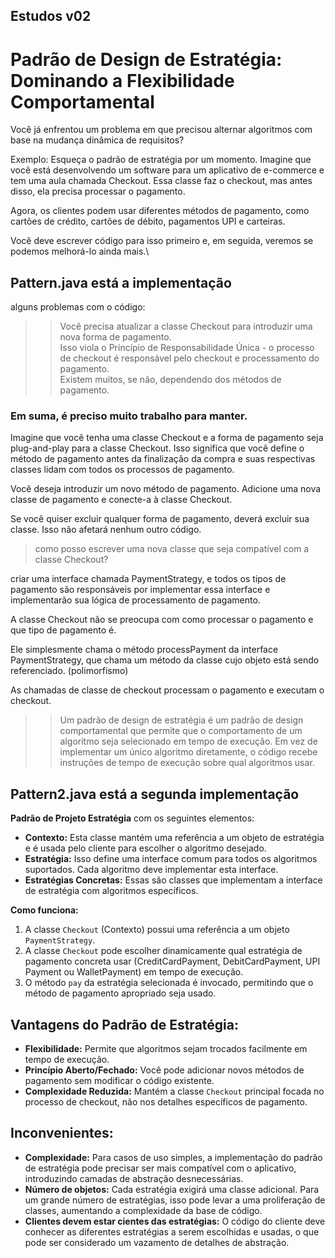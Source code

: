 ## Estudos v02
# Padrão de Design de Estratégia: Dominando a Flexibilidade Comportamental

Você já enfrentou um problema em que precisou alternar algoritmos com base na mudança dinâmica de requisitos?

Exemplo: 
Esqueça o padrão de estratégia por um momento. Imagine que você está desenvolvendo um software para um aplicativo de e-commerce e tem uma aula chamada Checkout. Essa classe faz o checkout, mas antes disso, ela precisa processar o pagamento.

Agora, os clientes podem usar diferentes métodos de pagamento, como cartões de crédito, cartões de débito, pagamentos UPI e carteiras.

Você deve escrever código para isso primeiro e, em seguida, veremos se podemos melhorá-lo ainda mais.\
## Pattern.java está a implementação

alguns problemas com o código:
>>Você precisa atualizar a classe Checkout para introduzir uma nova forma de pagamento.\
Isso viola o Princípio de Responsabilidade Única - o processo de checkout é responsável pelo checkout e processamento do pagamento.\
Existem muitos, se não, dependendo dos métodos de pagamento.

>
### Em suma, é preciso muito trabalho para manter.

Imagine que você tenha uma classe Checkout e a forma de pagamento seja plug-and-play para a classe Checkout. Isso significa que você define o método de pagamento antes da finalização da compra e suas respectivas classes lidam com todos os processos de pagamento.

Você deseja introduzir um novo método de pagamento. Adicione uma nova classe de pagamento e conecte-a à classe Checkout.

Se você quiser excluir qualquer forma de pagamento, deverá excluir sua classe. Isso não afetará nenhum outro código.

>como posso escrever uma nova classe que seja compatível com a classe Checkout?

criar uma interface chamada PaymentStrategy, e todos os tipos de pagamento são responsáveis por implementar essa interface e implementarão sua lógica de processamento de pagamento.

A classe Checkout não se preocupa com como processar o pagamento e que tipo de pagamento é.

Ele simplesmente chama o método processPayment da interface PaymentStrategy, que chama um método da classe cujo objeto está sendo referenciado. (polimorfismo)

As chamadas de classe de checkout processam o pagamento e executam o checkout.

 >> Um padrão de design de estratégia é um padrão de design comportamental que permite que o comportamento de um algoritmo seja selecionado em tempo de execução. Em vez de implementar um único algoritmo diretamente, o código recebe instruções de tempo de execução sobre qual algoritmos usar.

## Pattern2.java está a segunda implementação

**Padrão de Projeto Estratégia** com os seguintes elementos:

* **Contexto:** Esta classe mantém uma referência a um objeto de estratégia e é usada pelo cliente para escolher o algoritmo desejado.
* **Estratégia:** Isso define uma interface comum para todos os algoritmos suportados. Cada algoritmo deve implementar esta interface.
* **Estratégias Concretas:** Essas são classes que implementam a interface de estratégia com algoritmos específicos.

**Como funciona:**

1. A classe `Checkout` (Contexto) possui uma referência a um objeto `PaymentStrategy`.
2. A classe `Checkout` pode escolher dinamicamente qual estratégia de pagamento concreta usar (CreditCardPayment, DebitCardPayment, UPI Payment ou WalletPayment) em tempo de execução.
3. O método `pay` da estratégia selecionada é invocado, permitindo que o método de pagamento apropriado seja usado.

## Vantagens do Padrão de Estratégia:

* **Flexibilidade:** Permite que algoritmos sejam trocados facilmente em tempo de execução.
* **Princípio Aberto/Fechado:** Você pode adicionar novos métodos de pagamento sem modificar o código existente.
* **Complexidade Reduzida:** Mantém a classe `Checkout` principal focada no processo de checkout, não nos detalhes específicos de pagamento. 

## Inconvenientes:

- **Complexidade:** Para casos de uso simples, a implementação do padrão de estratégia pode precisar ser mais compatível com o aplicativo, introduzindo camadas de abstração desnecessárias.
- **Número de objetos:** Cada estratégia exigirá uma classe adicional. Para um grande número de estratégias, isso pode levar a uma proliferação de classes, aumentando a complexidade da base de código.
- **Clientes devem estar cientes das estratégias:** O código do cliente deve conhecer as diferentes estratégias a serem escolhidas e usadas, o que pode ser considerado um vazamento de detalhes de abstração.
